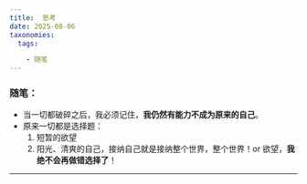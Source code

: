 ```yaml
---
title:  思考
date: 2025-08-06
taxonomies:
  tags:

    - 随笔	
---
```


### 随笔：

- 当一切都破碎之后，我必须记住，**我仍然有能力不成为原来的自己**。
- 原来一切都是选择题：
  1. 短暂的欲望
  2. 阳光、清爽的自己，接纳自己就是接纳整个世界，整个世界！or 欲望，**我绝不会再做错选择了**！

------

